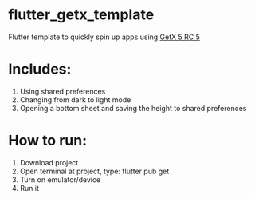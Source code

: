 # flutter_getx_template

 Flutter template to quickly spin up apps using [GetX 5 RC 5]([url](https://github.com/jonataslaw/getx/issues/2889)https://github.com/jonataslaw/getx/issues/2889)

# Includes:
1. Using shared preferences
2. Changing from dark to light mode
3. Opening a bottom sheet and saving the height to shared preferences

# How to run:
1. Download project
2. Open terminal at project, type: flutter pub get
3. Turn on emulator/device
4. Run it

